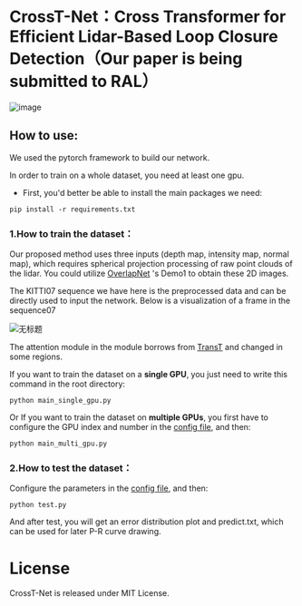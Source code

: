 # CrossT-Net：Cross Transformer for Efficient Lidar-Based Loop Closure Detection（Our paper is being submitted to RAL）
![image](https://user-images.githubusercontent.com/96043999/192136749-8d6608dd-4bc2-4689-bb2f-ecb775a2c2c2.png)


## How to use: 
We used the pytorch framework to build our network.
  
In order to train on a whole dataset, you need at least one gpu. 


* First, you'd better be able to install the main packages we need:
  
```
pip install -r requirements.txt 
```

### 1.How to train the dataset： 

Our proposed method uses three inputs (depth map, intensity map, normal map), which requires spherical projection processing of raw point clouds of the lidar. You could utilize [OverlapNet](https://github.com/PRBonn/OverlapNet) 's Demo1 to obtain these 2D images. 

The KITTI07 sequence we have here is the preprocessed data and can be directly used to input the network. Below is a visualization of a frame in the sequence07
 
![无标题](https://user-images.githubusercontent.com/96043999/192137765-17fa58c6-391b-4139-9c41-f85ec5991975.png)

The attention module in the module borrows from [TransT](https://github.com/PeizeSun/TransTrack) and changed in some regions.

If you want to train the dataset on a **single GPU**, you just need to write this command in the root directory:

``` 
python main_single_gpu.py
```

Or If you want to train the dataset on **multiple GPUs**, you first have to configure the GPU index and number in the [config file](https://github.com/Bryan-ZhengRui/CrossT-Net/blob/main/config/configfile.yaml), and then:

```
python main_multi_gpu.py 
```

### 2.How to test the dataset： 

Configure the parameters in the [config file](https://github.com/Bryan-ZhengRui/CrossT-Net/blob/main/config/configfile.yaml), and then:

``` 
python test.py
```

And after test, you will get an error distribution plot and predict.txt, which can be used for later P-R curve drawing.

# License

CrossT-Net is released under MIT License.


